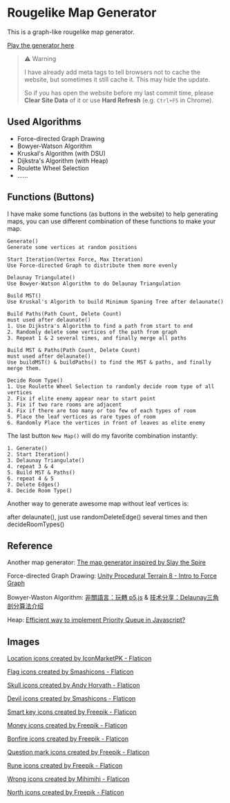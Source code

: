 # Rougelike Map Generator

This is a graph-like rougelike map generator.

[Play the generator here](https://c-w-z.github.io/rougelike-map-generator/)

> :warning: Warning
> 
> I have already add meta tags to tell browsers not to cache the website, but sometimes it still cache it. This may hide the update.
> 
> So if you has open the website before my last commit time, please **Clear Site Data** of it or use **Hard Refresh** (e.g. `Ctrl+F5` in Chrome).

## Used Algorithms

- Force-directed Graph Drawing
- Bowyer-Watson Algorithm
- Kruskal's Algorithm (with DSU)
- Dijkstra's Algorithm (with Heap)
- Roulette Wheel Selection
- ......

## Functions (Buttons)

I have make some functions (as buttons in the website) to help generating maps, you can use different combination of these functions to make your map.
```
Generate()
Generate some vertices at random positions
```
```
Start Iteration(Vertex Force, Max Iteration)
Use Force-directed Graph to distribute them more evenly
```
```
Delaunay Triangulate()
Use Bowyer-Watson Algorithm to do Delaunay Triangulation
```
```
Build MST()
Use Kruskal's Algorith to build Minimum Spaning Tree after delaunate()
```
```
Build Paths(Path Count, Delete Count)
must used after delaunate()
1. Use Dijkstra's Algorithm to find a path from start to end
2. Randomly delete some vertices of the path from graph
3. Repeat 1 & 2 several times, and finally merge all paths
```
```
Build MST & Paths(Path Count, Delete Count)
must used after delaunate()
Use buildMST() & buildPaths() to find the MST & paths, and finally merge them.
```
```
Decide Room Type()
1. Use Roulette Wheel Selection to randomly decide room type of all vertices
2. Fix if elite enemy appear near to start point
3. Fix if two rare rooms are adjacent
4. Fix if there are too many or too few of each types of room
5. Place the leaf vertices as rare types of room
6. Randomly Place the vertices in front of leaves as elite enemy
```

The last button `New Map()` will do my favorite combination instantly:
```
1. Generate()
2. Start Iteration()
3. Delaunay Triangulate()
4. repeat 3 & 4
5. Build MST & Paths()
6. repeat 4 & 5
7. Delete Edges()
8. Decide Room Type()
```

Another way to generate awesome map without leaf vertices is:

after delaunate(), just use randomDeleteEdge() several times and then decideRoomTypes()

## Reference

Another map generator: [The map generator inspired by Slay the Spire](https://github.com/yurkth/stsmapgen)

Force-directed Graph Drawing: [Unity Procedural Terrain 8 - Intro to Force Graph](https://youtu.be/TXi5gA-pSkY?si=ylsXEAxPUTZ-IeKY)

Bowyer-Waston Algorithm: [非關語言：玩轉 p5.js](https://openhome.cc/Gossip/P5JS/Delaunay.html) & [技术分享：Delaunay三角剖分算法介绍](https://zhuanlan.zhihu.com/p/459884570)

Heap: [Efficient way to implement Priority Queue in Javascript?](https://stackoverflow.com/questions/42919469/efficient-way-to-implement-priority-queue-in-javascript)

## Images

[Location icons created by IconMarketPK - Flaticon](https://www.flaticon.com/free-icon/location-pin_2776000)

[Flag icons created by Smashicons - Flaticon](https://www.flaticon.com/free-icon/finish_2164609)

[Skull icons created by Andy Horvath - Flaticon](https://www.flaticon.com/free-icon/skull_5875938)

[Devil icons created by Smashicons - Flaticon](https://www.flaticon.com/free-icon/skull_5768016)

[Smart key icons created by Freepik - Flaticon](https://www.flaticon.com/free-icon/key_93128)

[Money icons created by Freepik - Flaticon](https://www.flaticon.com/free-icon/money_61584)

[Bonfire icons created by Freepik - Flaticon](https://www.flaticon.com/free-icon/bonfire_2163004)

[Question mark icons created by Freepik - Flaticon](https://www.flaticon.com/free-icon/question-mark_3524344)

[Rune icons created by Freepik - Flaticon](https://www.flaticon.com/free-icon/rune_336131)

[Wrong icons created by Mihimihi - Flaticon](https://www.flaticon.com/free-icon/cross_7699001)

[North icons created by Freepik - Flaticon](https://www.flaticon.com/free-icon/compass-symbol_80036)
